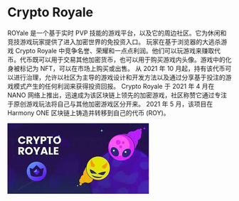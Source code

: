 # Crypto Royale

ROYale 是一个基于实时 PVP 技能的游戏平台，以及它的周边社区。它为休闲和竞技游戏玩家提供了进入加密世界的免投资入口。
玩家在基于浏览器的大逃杀游戏 Crypto Royale 中竞争名誉、荣耀和一点点利润。他们可以玩游戏来赚取代币。代币既可以用于交易其他加密货币，也可以用于购买游戏内头像。游戏中的化身被标记为 NFT，可以在市场上购买或出售。
从 2021 年 10 月起，持有该代币可以进行治理，允许以社区为主导的游戏设计和开发方法以及通过分享基于投注的游戏模式产生的任何利润来获得投资回报。
Crypto Royale 于 2021 年 4 月在 NANO 网络上推出，迅速成为该区块链上领先的加密游戏，社区称赞它通过专注于原创游戏玩法将自己与其他加密游戏区分开来。 2021 年 5 月，该项目在 Harmony ONE 区块链上铸造并转移到自己的代币 (ROY)。

![download](download.jpg)

